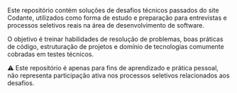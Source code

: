 Este repositório contém soluções de desafios técnicos passados do site Codante, utilizados como forma de estudo e preparação para entrevistas e processos seletivos reais na área de desenvolvimento de software.

O objetivo é treinar habilidades de resolução de problemas, boas práticas de código, estruturação de projetos e domínio de tecnologias comumente cobradas em testes técnicos.

⚠️ Este repositório é apenas para fins de aprendizado e prática pessoal, não representa participação ativa nos processos seletivos relacionados aos desafios.
